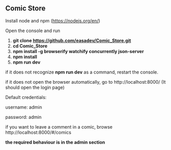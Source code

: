 ## Comic Store

Install node and npm (https://nodejs.org/en/)

Open the console and run

1. **git clone https://github.com/easadev/Comic_Store.git**
2. **cd Comic_Store**
3. **npm install -g browserify watchify concurrently json-server**
4. **npm install**
5. **npm run dev**

if it does not recognize **npm run dev** as a command, restart the console.

if it does not open the browser automatically, go to http://localhost:8000/ (It should open the login page)

Default credentials:

username: admin

password: admin

if you want to leave a comment in a comic, browse http://localhost:8000/#/comics

**the required behaviour is in the admin section**